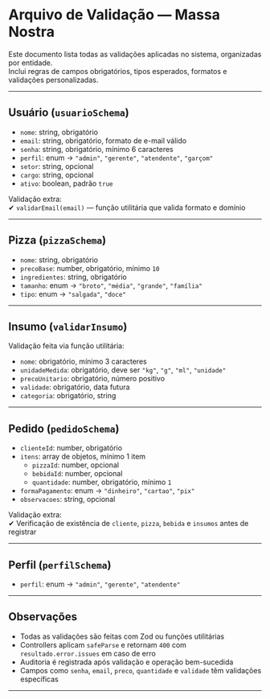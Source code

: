 # Arquivo de Validação — Massa Nostra

Este documento lista todas as validações aplicadas no sistema, organizadas por entidade.  
Inclui regras de campos obrigatórios, tipos esperados, formatos e validações personalizadas.

---

## Usuário (`usuarioSchema`)

- `nome`: string, obrigatório
- `email`: string, obrigatório, formato de e-mail válido
- `senha`: string, obrigatório, mínimo 6 caracteres
- `perfil`: enum → `"admin"`, `"gerente"`, `"atendente"`, `"garçom"`
- `setor`: string, opcional
- `cargo`: string, opcional
- `ativo`: boolean, padrão `true`

Validação extra:  
✔ `validarEmail(email)` — função utilitária que valida formato e domínio

---

## Pizza (`pizzaSchema`)

- `nome`: string, obrigatório
- `precoBase`: number, obrigatório, mínimo `10`
- `ingredientes`: string, obrigatório
- `tamanho`: enum → `"broto"`, `"média"`, `"grande"`, `"família"`
- `tipo`: enum → `"salgada"`, `"doce"`

---

## Insumo (`validarInsumo`)

Validação feita via função utilitária:

- `nome`: obrigatório, mínimo 3 caracteres
- `unidadeMedida`: obrigatório, deve ser `"kg"`, `"g"`, `"ml"`, `"unidade"`
- `precoUnitario`: obrigatório, número positivo
- `validade`: obrigatório, data futura
- `categoria`: obrigatório, string

---

## Pedido (`pedidoSchema`)

- `clienteId`: number, obrigatório
- `itens`: array de objetos, mínimo 1 item
  - `pizzaId`: number, opcional
  - `bebidaId`: number, opcional
  - `quantidade`: number, obrigatório, mínimo `1`
- `formaPagamento`: enum → `"dinheiro"`, `"cartao"`, `"pix"`
- `observacoes`: string, opcional

Validação extra:  
✔ Verificação de existência de `cliente`, `pizza`, `bebida` e `insumos` antes de registrar

---

## Perfil (`perfilSchema`)

- `perfil`: enum → `"admin"`, `"gerente"`, `"atendente"`

---

## Observações

- Todas as validações são feitas com Zod ou funções utilitárias
- Controllers aplicam `safeParse` e retornam `400` com `resultado.error.issues` em caso de erro
- Auditoria é registrada após validação e operação bem-sucedida
- Campos como `senha`, `email`, `preco`, `quantidade` e `validade` têm validações específicas

---

